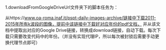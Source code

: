 1.downloadFromGoogleDriveUrl文件夹下的脚本任务为：

从https://www.oa-roma.inaf.it/pspt-daily-images-archive/链接中下载2011-2015年所有k波段的图像，提前中该链接中下载好对应年份的pdf文档，
并从该文档中提取出对应的Google Drive链接，转换成download链接，自动下载。每次下载只需要改变代码中的年份。（并没有实现代理IP，所以每次被封锁后需要手动更换代理节点即可）
